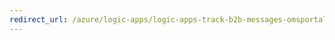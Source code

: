 ```yaml
---
redirect_url: /azure/logic-apps/logic-apps-track-b2b-messages-omsportal-query-filter-control-number.md
---
```

